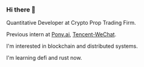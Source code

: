 ### Hi there 👋

Quantitative Developer at Crypto Prop Trading Firm.

Previous intern at [Pony.ai](https://pony.ai), [Tencent-WeChat](https://github.com/tencent-wechat).

I'm interested in blockchain and distributed systems. 

I'm learning defi and rust now.
